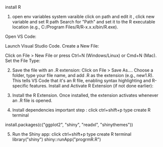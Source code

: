 install R

1. open env variables 
system varaible 
click on path and edit it ,
click new variable and set R path
Search for "Path" and set it to the R executable location (e.g., C:/Program Files/R/R-x.x.x/bin/R.exe).

Open VS Code:

Launch Visual Studio Code.
Create a New File:

Click on File > New File or press Ctrl+N (Windows/Linux) or Cmd+N (Mac).
Set the File Type:

2. Save the file with an .R extension:
Click on File > Save As....
Choose a folder, type your file name, and add .R as the extension (e.g., new1.R).
This tells VS Code that it's an R file, enabling syntax highlighting and R-specific features.
Install and Activate R Extension (if not done earlier):

3. Install the R Extension.
Once installed, the extension activates whenever an .R file is opened.

4. Install dependencies important step :
click ctrl+shift+p
type create R terminal

install.packages(c("ggplot2", "shiny", "readxl", "shinythemes"))

5. Run the Shiny app:
click ctrl+shift+p
type create R terminal
library("shiny")
shiny::runApp("progrmR.R")


